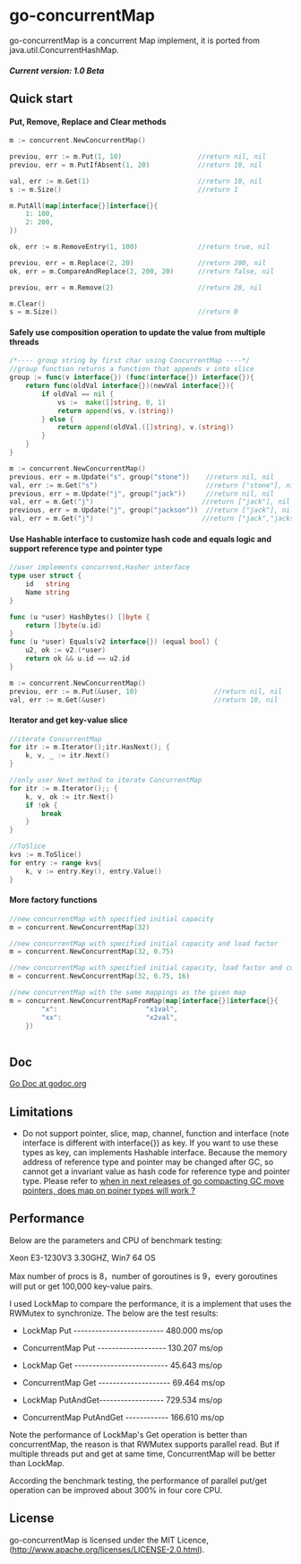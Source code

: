 go-concurrentMap
================

go-concurrentMap is a concurrent Map implement, it is ported from java.util.ConcurrentHashMap.

##### Current version: 1.0 Beta

## Quick start

#### Put, Remove, Replace and Clear methods

```go
m := concurrent.NewConcurrentMap()

previou, err := m.Put(1, 10)                   //return nil, nil
previou, err = m.PutIfAbsent(1, 20)            //return 10, nil

val, err := m.Get(1)                           //return 10, nil
s := m.Size()                                  //return 1

m.PutAll(map[interface{}]interface{}{
	1: 100,
	2: 200,
})

ok, err := m.RemoveEntry(1, 100)               //return true, nil

previou, err = m.Replace(2, 20)                //return 200, nil
ok, err = m.CompareAndReplace(2, 200, 20)      //return false, nil

previou, err = m.Remove(2)                     //return 20, nil

m.Clear()
s = m.Size()                                   //return 0

```

#### Safely use composition operation to update the value from multiple threads

```go
/*---- group string by first char using ConcurrentMap ----*/
//group function returns a function that appends v into slice
group := func(v interface{}) (func(interface{}) interface{}){
    return func(oldVal interface{})(newVal interface{}){
		if oldVal == nil {
			vs :=  make([]string, 0, 1)
			return append(vs, v.(string))
		} else {
			return append(oldVal.([]string), v.(string))
		}
	}
}

m := concurrent.NewConcurrentMap()
previous, err = m.Update("s", group("stone"))    //return nil, nil
val, err := m.Get("s")                           //return ["stone"], nil
previous, err = m.Update("j", group("jack"))     //return nil, nil
val, err = m.Get("j")                           //return ["jack"], nil
previous, err = m.Update("j", group("jackson"))  //return ["jack"], nil
val, err = m.Get("j")                           //return ["jack","jackson"], nil

```

#### Use Hashable interface to customize hash code and equals logic and support reference type and pointer type

```go
//user implements concurrent.Hasher interface
type user struct {
	id   string
	Name string
}

func (u *user) HashBytes() []byte {
	return []byte(u.id)
}
func (u *user) Equals(v2 interface{}) (equal bool) {
	u2, ok := v2.(*user)
	return ok && u.id == u2.id
}

m := concurrent.NewConcurrentMap()
previou, err := m.Put(&user, 10)                   //return nil, nil
val, err := m.Get(&user)                           //return 10, nil
```

#### Iterator and get key-value slice

```go
//iterate ConcurrentMap
for itr := m.Iterator();itr.HasNext(); {
	k, v, _ := itr.Next()
}

//only user Next method to iterate ConcurrentMap
for itr := m.Iterator();; {
	k, v, ok := itr.Next()
	if !ok {
		break
	}
}

//ToSlice
kvs := m.ToSlice()
for entry := range kvs{
	k, v := entry.Key(), entry.Value()
}
```

#### More factory functions

```go
//new concurrentMap with specified initial capacity
m = concurrent.NewConcurrentMap(32)

//new concurrentMap with specified initial capacity and load factor
m = concurrent.NewConcurrentMap(32, 0.75)

//new concurrentMap with specified initial capacity, load factor and concurrent level
m = concurrent.NewConcurrentMap(32, 0.75, 16)

//new concurrentMap with the same mappings as the given map
m = concurrent.NewConcurrentMapFromMap(map[interface{}]interface{}{
		"x":                      "x1val",
		"xx":                     "x2val",
	})
	
```

## Doc

[Go Doc at godoc.org](https://godoc.org/github.com/fanliao/go-concurrentMap)

## Limitations

* Do not support pointer, slice, map, channel, function and interface (note interface is different with interface{}) as key. If you want to use these types as key, can implements Hashable interface. Because the memory address of reference type and pointer may be changed after GC, so cannot get a invariant value as hash code for reference type and pointer type. Please refer to [when  in next releases of go compacting GC move pointers, does map on poiner types will work ?](https://groups.google.com/forum/#!topic/golang-nuts/AFEf6VM-qrY)

## Performance

Below are the parameters and CPU of benchmark testing: 
 
Xeon E3-1230V3 3.30GHZ, Win7 64 OS

Max number of procs is 8，number of goroutines is 9，every goroutines will put or get 100,000 key-value pairs.

I used LockMap to compare the performance, it is a implement that uses the RWMutex to synchronize. The below are the test results:

* LockMap Put ------------------------- 480.000 ms/op 

* ConcurrentMap Put ------------------- 130.207 ms/op

* LockMap Get -------------------------- 45.643 ms/op 

* ConcurrentMap Get -------------------- 69.464 ms/op

* LockMap PutAndGet------------------ 729.534 ms/op 

* ConcurrentMap PutAndGet ------------ 166.610 ms/op

Note the performance of LockMap's Get operation is better than concurrentMap, the reason is that RWMutex supports parallel read. But if multiple threads put and get at same time, ConcurrentMap will be better than LockMap.

According the benchmark testing, the performance of parallel put/get operation can be improved about 300% in four core CPU. 

## License

go-concurrentMap is licensed under the MIT Licence, (http://www.apache.org/licenses/LICENSE-2.0.html).
